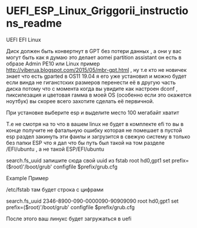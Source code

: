 # UEFI_ESP_Linux_Griggorii_instructions_readme
UEFI EFI Linux

Диск должен быть конвертнут в GPT без потери данных , а они у вас могут быть как я думаю это делает aomei partition assistant 
он есть в образе Admin PE10 или Linux пример http://viberua.blogspot.com/2015/05/mbr-gpt.html , ну т.е кто не новичек знает что 
есть gparted в OS11 19.04 я его уже установил и можно будет если винда не гиганстских размеров перенести её в другую часть диска 
потому что с момента когда вы увидите как настроен dconf , пиксилезация и цветовая гамма в моей OS (особенно если это окажется ноутбук) 
вы скорее всего захотите сделать её первичной.

При установке выберите esp и выделите место 100 мегабайт хватит

Т.е не смотря на то что в вашем linux не будет в комплекте efi то вы в конце получите не фатальную ошибку которая не помешает 
в пустой esp раздел закинуть эти фаилы и загрузится в свежую систему в только без папки ESP что я дал что бы путь был такой на том разделе /EFI/ubuntu , а не
такой ESP/EFI/ubuntu


search.fs_uuid запишите сюда свой uuid из fstab  root hd0,gpt1 
set prefix=($root)'/boot/grub'
configfile $prefix/grub.cfg

Example Пример

/etc/fstab там будет строка с цифрами

search.fs_uuid 2346-8900-090-0000090-90909090  root hd0,gpt1 
set prefix=($root)'/boot/grub'
configfile $prefix/grub.cfg

После этого ваш линукс будет загружаться в uefi

